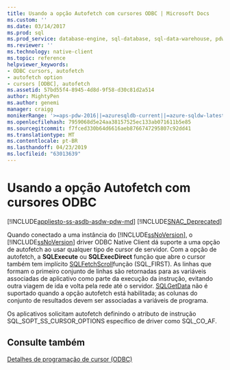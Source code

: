 ```yaml
---
title: Usando a opção Autofetch com cursores ODBC | Microsoft Docs
ms.custom: ''
ms.date: 03/14/2017
ms.prod: sql
ms.prod_service: database-engine, sql-database, sql-data-warehouse, pdw
ms.reviewer: ''
ms.technology: native-client
ms.topic: reference
helpviewer_keywords:
- ODBC cursors, autofetch
- autofetch option
- cursors [ODBC], autofetch
ms.assetid: 57bd55f4-8945-4d8d-9f58-d30c81d2a514
author: MightyPen
ms.author: genemi
manager: craigg
monikerRange: '>=aps-pdw-2016||=azuresqldb-current||=azure-sqldw-latest||>=sql-server-2016||=sqlallproducts-allversions||>=sql-server-linux-2017||=azuresqldb-mi-current'
ms.openlocfilehash: 7959068d5e24aa38157525ec133ab071611b5e85
ms.sourcegitcommit: f7fced330b64d6616aeb8766747295807c92dd41
ms.translationtype: MT
ms.contentlocale: pt-BR
ms.lasthandoff: 04/23/2019
ms.locfileid: "63013639"
---
```

# <a name="using-autofetch-with-odbc-cursors"></a>Usando a opção Autofetch com cursores ODBC
[!INCLUDE[appliesto-ss-asdb-asdw-pdw-md](../../../includes/appliesto-ss-asdb-asdw-pdw-md.md)]
[!INCLUDE[SNAC_Deprecated](../../../includes/snac-deprecated.md)]

  Quando conectado a uma instância do [!INCLUDE[ssNoVersion](../../../includes/ssnoversion-md.md)], o [!INCLUDE[ssNoVersion](../../../includes/ssnoversion-md.md)] driver ODBC Native Client dá suporte a uma opção de autofetch ao usar qualquer tipo de cursor de servidor. Com a opção de autofetch, a **SQLExecute** ou **SQLExecDirect** função que abre o cursor também tem implícito [SQLFetchScroll](../../../relational-databases/native-client-odbc-api/sqlfetchscroll.md)função (SQL_FIRST). As linhas que formam o primeiro conjunto de linhas são retornadas para as variáveis associadas de aplicativo como parte da execução da instrução, evitando outra viagem de ida e volta pela rede até o servidor. [SQLGetData](../../../relational-databases/native-client-odbc-api/sqlgetdata.md) não é suportado quando a opção autofetch está habilitada; as colunas do conjunto de resultados devem ser associadas a variáveis de programa.  
  
 Os aplicativos solicitam autofetch definindo o atributo de instrução SQL_SOPT_SS_CURSOR_OPTIONS específico de driver como SQL_CO_AF.  
  
## <a name="see-also"></a>Consulte também  
 [Detalhes de programação de cursor &#40;ODBC&#41;](../../../relational-databases/native-client-odbc-cursors/programming/cursor-programming-details-odbc.md)  
  
  
